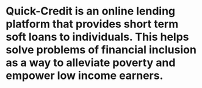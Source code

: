 # Quick-Credit is an online lending platform that provides short term soft loans to individuals. This helps solve problems of financial inclusion as a way to alleviate poverty and empower low income earners.
